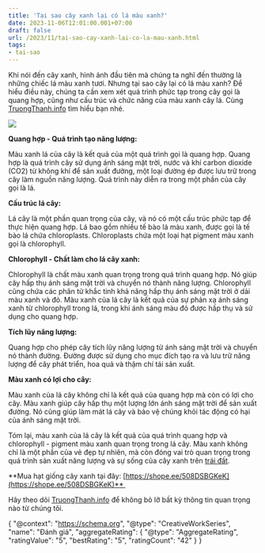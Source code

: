 ```yaml
---
title: 'Tại sao cây xanh lại có lá màu xanh?'
date: 2023-11-06T12:01:00.001+07:00
draft: false
url: /2023/11/tai-sao-cay-xanh-lai-co-la-mau-xanh.html
tags: 
- tai-sao
---
```


Khi nói đến cây xanh, hình ảnh đầu tiên mà chúng ta nghĩ đến thường là những chiếc lá màu xanh tươi. Nhưng tại sao cây lại có lá màu xanh? Để hiểu điều này, chúng ta cần xem xét quá trình phức tạp trong cây gọi là quang hợp, cũng như cấu trúc và chức năng của màu xanh cây lá. Cùng [TruongThanh.info](http://www.truongthanh.info) tìm hiểu bạn nhé.

  

[![](https://blogger.googleusercontent.com/img/b/R29vZ2xl/AVvXsEi7sI7P_y_FSI3pqtYaShyphenhyphenOyfU9zq-knqpOyRAzJo1i2jANsDBQvTmNl8xOL6Ca913-cwAiaITlGEijLmuXItGYIVLAtk4IwcLWT14RGJDOGllpN1XDvvYWxDV-nf31naadAi8vea7Qnof-O_S4IelwZneTZtaWmZ4-TymeR8KYnbW-xY-SFzK-Fc_qYuid/w400-h225/cay-xanh.jpg)](https://blogger.googleusercontent.com/img/b/R29vZ2xl/AVvXsEi7sI7P_y_FSI3pqtYaShyphenhyphenOyfU9zq-knqpOyRAzJo1i2jANsDBQvTmNl8xOL6Ca913-cwAiaITlGEijLmuXItGYIVLAtk4IwcLWT14RGJDOGllpN1XDvvYWxDV-nf31naadAi8vea7Qnof-O_S4IelwZneTZtaWmZ4-TymeR8KYnbW-xY-SFzK-Fc_qYuid/s635/cay-xanh.jpg)

**Quang hợp - Quá trình tạo năng lượng:**

Màu xanh lá của cây là kết quả của một quá trình gọi là quang hợp. Quang hợp là quá trình cây sử dụng ánh sáng mặt trời, nước và khí carbon dioxide (CO2) từ không khí để sản xuất đường, một loại đường ép được lưu trữ trong cây làm nguồn năng lượng. Quá trình này diễn ra trong một phần của cây gọi là lá.

  

**Cấu trúc lá cây:**

Lá cây là một phần quan trọng của cây, và nó có một cấu trúc phức tạp để thực hiện quang hợp. Lá bao gồm nhiều tế bào lá màu xanh, được gọi là tế bào lá chứa chloroplasts. Chloroplasts chứa một loại hạt pigment màu xanh gọi là chlorophyll.

  

**Chlorophyll - Chất làm cho lá cây xanh:**

Chlorophyll là chất màu xanh quan trọng trong quá trình quang hợp. Nó giúp cây hấp thụ ánh sáng mặt trời và chuyển nó thành năng lượng. Chlorophyll cũng chứa các phân tử khắc tinh khả năng hấp thụ ánh sáng mặt trời ở dải màu xanh và đỏ. Màu xanh của lá cây là kết quả của sự phản xạ ánh sáng xanh từ chlorophyll trong lá, trong khi ánh sáng màu đỏ được hấp thụ và sử dụng cho quang hợp.

  

**Tích lũy năng lượng:**

Quang hợp cho phép cây tích lũy năng lượng từ ánh sáng mặt trời và chuyển nó thành đường. Đường được sử dụng cho mục đích tạo ra và lưu trữ năng lượng để cây phát triển, hoa quả và thậm chí tái sản xuất.

  

**Màu xanh có lợi cho cây:**

Màu xanh của lá cây không chỉ là kết quả của quang hợp mà còn có lợi cho cây. Màu xanh giúp cây hấp thụ một lượng lớn ánh sáng mặt trời để sản xuất đường. Nó cũng giúp làm mát lá cây và bảo vệ chúng khỏi tác động có hại của ánh sáng mặt trời.

  

Tóm lại, màu xanh của lá cây là kết quả của quá trình quang hợp và chlorophyll - pigment màu xanh quan trọng trong lá cây. Màu xanh không chỉ là một phần của vẻ đẹp tự nhiên, mà còn đóng vai trò quan trọng trong quá trình sản xuất năng lượng và sự sống của cây xanh trên [trái đất](https://www.truongthanh.info/2023/11/vi-sao-trai-at-tron-bi-cua-hinh-dang.html).

  

**Mua hạt giống cây xanh tại đây: [https://shope.ee/508DSBGKeK](https://shope.ee/508DSBGKeK)** 

  

Hãy theo dõi [TruongThanh.info](http://www.truongthanh.info) để không bỏ lỡ bất kỳ thông tin quan trọng nào từ chúng tôi.

  

{ "@context": "https://schema.org", "@type": "CreativeWorkSeries", "name": "Đánh giá", "aggregateRating": { "@type": "AggregateRating", "ratingValue": "5", "bestRating": "5", "ratingCount": "42" } }